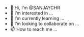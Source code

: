 - 👋 Hi, I’m @SANJAYCHR
- 👀 I’m interested in ...
- 🌱 I’m currently learning ...
- 💞️ I’m looking to collaborate on ...
- 📫 How to reach me ...

<!---
SANJAYCHR/SANJAYCHR is a ✨ special ✨ repository because its `README.md` (this file) appears on your GitHub profile.
You can click the Preview link to take a look at your changes.
--->
